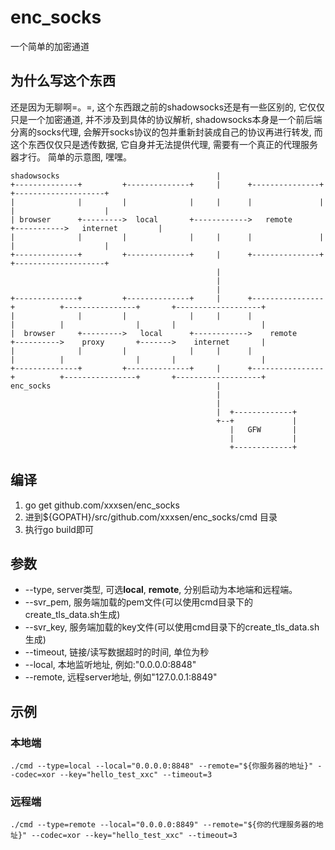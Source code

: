 # enc_socks
一个简单的加密通道

## 为什么写这个东西

还是因为无聊啊=。=, 这个东西跟之前的shadowsocks还是有一些区别的, 它仅仅只是一个加密通道, 并不涉及到具体的协议解析, shadowsocks本身是一个前后端分离的socks代理, 会解开socks协议的包并重新封装成自己的协议再进行转发, 而这个东西仅仅只是透传数据, 它自身并无法提供代理, 需要有一个真正的代理服务器才行。
简单的示意图, 嘿嘿。
```
shadowsocks                                   |
+--------------+         +--------------+     |      +---------------+           +--------------------+
|              |         |              |     |      |               |           |                    |
| browser      +--------->  local       +------------>   remote      +----------->   internet         |
|              |         |              |     |      |               |           |                    |
+--------------+         +--------------+     |      +---------------+           +--------------------+
                                              |
                                              |
                                              |
+--------------+         +--------------+     |      +----------------+          +----------------+       +-------------------+
|              |         |              |     |      |                |          |                |       |                   |
|  browser     +--------->   local      +------------>    remote      +---------->    proxy       +------->    internet       |
|              |         |              |     |      |                |          |                |       |                   |
+--------------+         +--------------+     |      +----------------+          +----------------+       +-------------------+
enc_socks                                     |
                                              |
                                              |
                                              |  +-------------+
                                              +--+             |
                                                 |   GFW       |
                                                 |             |
                                                 +-------------+

```

## 编译
1. go get github.com/xxxsen/enc_socks
2. 进到${GOPATH}/src/github.com/xxxsen/enc_socks/cmd 目录
3. 执行go build即可

## 参数
* --type, server类型, 可选**local**, **remote**, 分别启动为本地端和远程端。
* --svr_pem, 服务端加载的pem文件(可以使用cmd目录下的create_tls_data.sh生成)
* --svr_key, 服务端加载的key文件(可以使用cmd目录下的create_tls_data.sh生成)
* --timeout, 链接/读写数据超时的时间, 单位为秒
* --local, 本地监听地址, 例如:"0.0.0.0:8848"
* --remote, 远程server地址, 例如"127.0.0.1:8849"

## 示例

### 本地端
```shell
./cmd --type=local --local="0.0.0.0:8848" --remote="${你服务器的地址}" --codec=xor --key="hello_test_xxc" --timeout=3 
```
### 远程端
```shell
./cmd --type=remote --local="0.0.0.0:8849" --remote="${你的代理服务器的地址}" --codec=xor --key="hello_test_xxc" --timeout=3
```
